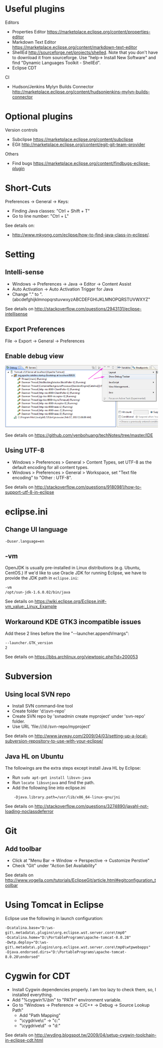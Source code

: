 # Useful plugins

Editors
* Properties Editor <https://marketplace.eclipse.org/content/properties-editor>
* Markdown Text Editor <https://marketplace.eclipse.org/content/markdown-text-editor>
* ShellEd <http://sourceforge.net/projects/shelled>. Note that you don't have to download it from sourceforge. Use "help-> Install New Software" and find "Dynamic Languages Toolkit - ShellEd".
* Eclipse CDT

CI
* Hudson/Jenkins Mylyn Builds Connector <http://marketplace.eclipse.org/content/hudsonjenkins-mylyn-builds-connector>

# Optional plugins

Version controls
* Subclipse <https://marketplace.eclipse.org/content/subclipse>
* EGit <http://marketplace.eclipse.org/content/egit-git-team-provider>

Others
* Find bugs <https://marketplace.eclipse.org/content/findbugs-eclipse-plugin>

# Short-Cuts

Preferences -> General -> Keys:

* Finding Java classes: "Ctrl + Shift + T"
* Go to line number: "Ctrl + L"

See details on:
* <http://www.mkyong.com/eclipse/how-to-find-java-class-in-eclipse/>.

# Setting

## Intelli-sense

* Windows -> Preferences -> Java -> Editor -> Content Assist
* Auto Activation -> Auto Activation Trigger for Java
* Change "." to ".(abcdefghijklmnopqrstuvwxyzABCDEFGHIJKLMNOPQRSTUVWXYZ"


See details on <http://stackoverflow.com/questions/2943131/eclipse-intellisense>

## Export Preferences

File -> Export -> General -> Preferences

## Enable debug view

![Debug View](https://github.com/yenbohuang/techNotes/blob/master/IDE/images/debugView.png) 

See details on <https://github.com/yenbohuang/techNotes/tree/master/IDE>

## Using UTF-8

* Windows > Preferences > General > Content Types, set UTF-8 as the default encoding for all content types.
* Windows > Preferences > General > Workspace, set "Text file encoding" to "Other : UTF-8".

See details on <http://stackoverflow.com/questions/9180981/how-to-support-utf-8-in-eclipse> 

# eclipse.ini

## Change UI language

    -Duser.language=en

## -vm

OpenJDK is usually pre-installed in Linux distributions (e.g. Ubuntu, CentOS.) If we'd like to use Oracle JDK for running Eclipse, we have to provide the JDK path in `eclipse.ini`:

    -vm
    /opt/sun-jdk-1.6.0.02/bin/java
    
See details on <https://wiki.eclipse.org/Eclipse.ini#-vm_value:_Linux_Example>

## Workaround KDE GTK3 incompatible issues

Add these 2 lines before the line "--launcher.appendVmargs":

    --launcher.GTK_version
    2

See details on <https://bbs.archlinux.org/viewtopic.php?id=200053>

# Subversion

## Using local SVN repo

* Install SVN command-line tool
* Create folder 'd:\svn-repo'
* Create SVN repo by 'svnadmin create myproject' under 'svn-repo' folder.
* Use URL 'file:///d:/svn-repo/myproject'

See details on <http://www.jayway.com/2009/04/03/setting-up-a-local-subversion-repository-to-use-with-your-eclipse/>

## Java HL on Ubuntu

The followings are the extra steps except install Java HL by Eclipse:

* Run `sudo apt-get install libsvn-java`
* Run `locate libsvnjava` and find the path.
* Add the following line into eclipse.ini

```
    -Djava.library.path=/usr/lib/x86_64-linux-gnu/jni
```

See details on <http://stackoverflow.com/questions/3274890/javahl-not-loading-noclassdeferror>

# Git

## Add toolbar

* Click at "Menu Bar -> Window -> Perspective -> Customize Perstive"
* Check "Git" under "Action Set Availability"

See details on <http://www.vogella.com/tutorials/EclipseGit/article.html#egitconfiguration_toolbar>

# Using Tomcat in Eclipse

Eclipse use the following in launch configuration:

    -Dcatalina.base="D:\ws-git\.metadata\.plugins\org.eclipse.wst.server.core\tmp0" 
    -Dcatalina.home="D:\PortablePrograms\apache-tomcat-8.0.28" 
    -Dwtp.deploy="D:\ws-git\.metadata\.plugins\org.eclipse.wst.server.core\tmp0\wtpwebapps" 
    -Djava.endorsed.dirs="D:\PortablePrograms\apache-tomcat-8.0.28\endorsed"

# Cygwin for CDT

* Install Cygwin dependencies properly. I am too lazy to check them, so, I installed everything.
* Add "%cygwin%\bin" to "PATH" environment variable.
* Go to "Windows -> Preference -> C/C++ -> Debug -> Source Lookup Path"
  * Add "Path Mapping"
  * "\cygdrive\c" -> "c:\"
  * "\cygdrive\d" -> "d:\"

See details on <http://wyding.blogspot.tw/2009/04/setup-cygwin-toolchain-in-eclipse-cdt.html>